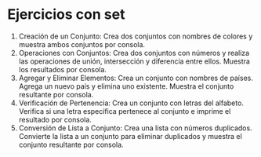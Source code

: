 # Ejercicios con set

1. Creación de un Conjunto: Crea dos conjuntos con nombres de colores y muestra ambos conjuntos por consola.
2. Operaciones con Conjuntos: Crea dos conjuntos con números y realiza las operaciones de unión, intersección y diferencia entre ellos. Muestra los resultados por consola.
3. Agregar y Eliminar Elementos: Crea un conjunto con nombres de países. Agrega un nuevo país y elimina uno existente. Muestra el conjunto resultante por consola.
4. Verificación de Pertenencia: Crea un conjunto con letras del alfabeto. Verifica si una letra específica pertenece al conjunto e imprime el resultado por consola.
5. Conversión de Lista a Conjunto: Crea una lista con números duplicados. Convierte la lista a un conjunto para eliminar duplicados y muestra el conjunto resultante por consola.

